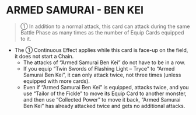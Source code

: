 # ARMED SAMURAI - BEN KEI

> ① In addition to a normal attack, this card can attack during the same Battle Phase as many times as the number of Equip Cards equipped to it.

*   The ① Continuous Effect applies while this card is face-up on the field, it does not start a Chain.
    *   The attacks of “Armed Samurai Ben Kei” do not have to be in a row.
    *   If you equip “Twin Swords of Flashing Light – Tryce” to “Armed Samurai Ben Kei”, it can only attack twice, not three times (unless equipped with more cards).
    *   Even if “Armed Samurai Ben Kei” is equipped, attacks twice, and you use “Tailor of the Fickle” to move its Equip Card to another monster, and then use “Collected Power” to move it back, “Armed Samurai Ben Kei” has already attacked twice and gets no additional attacks.
